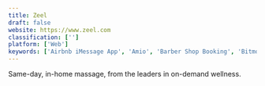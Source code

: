 ```yaml
---
title: Zeel
draft: false 
website: https://www.zeel.com
classification: ['']
platform: ['Web']
keywords: ['Airbnb iMessage App', 'Amio', 'Barber Shop Booking', 'Bitmoji for Slack', 'BooksyBIZ', 'Houseparty', 'MassageBook', 'MessageBird Chat API', 'Porch', 'Priv', 'SeatGeek iMessage App', 'Sweet', 'Thumbtack', 'Twilio Flex', 'Wassenger', 'YouCanBook.me', 'getmassage.co Massage Directory']
---
```

Same-day, in-home massage, from the leaders in on-demand wellness.